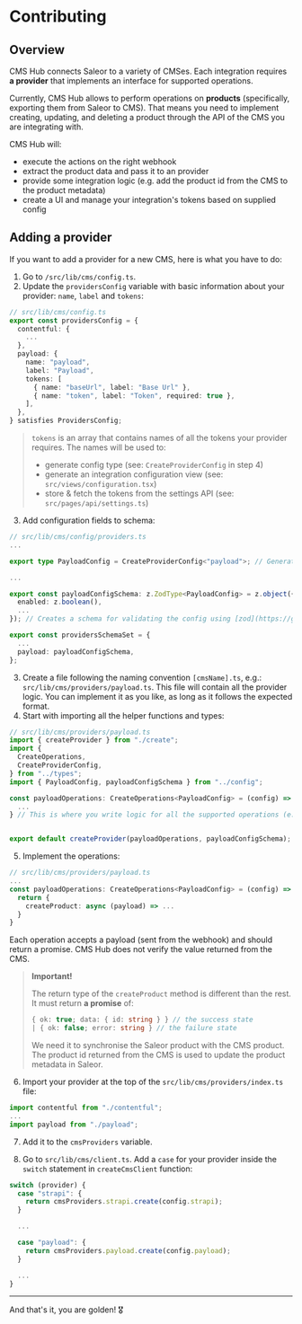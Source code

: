 # Contributing

## Overview

CMS Hub connects Saleor to a variety of CMSes. Each integration requires **a provider** that implements an interface for supported operations.

Currently, CMS Hub allows to perform operations on **products** (specifically, exporting them from Saleor to CMS). That means you need to implement creating, updating, and deleting a product through the API of the CMS you are integrating with.

CMS Hub will:

- execute the actions on the right webhook
- extract the product data and pass it to an provider
- provide some integration logic (e.g. add the product id from the CMS to the product metadata)
- create a UI and manage your integration's tokens based on supplied config

## Adding a provider

If you want to add a provider for a new CMS, here is what you have to do:

1. Go to `/src/lib/cms/config.ts`.
2. Update the `providersConfig` variable with basic information about your provider: `name`, `label` and `tokens`:

```ts
// src/lib/cms/config.ts
export const providersConfig = {
  contentful: {
    ...
  },
  payload: {
    name: "payload",
    label: "Payload",
    tokens: [
      { name: "baseUrl", label: "Base Url" },
      { name: "token", label: "Token", required: true },
    ],
  },
} satisfies ProvidersConfig;
```

> `tokens` is an array that contains names of all the tokens your provider requires. The names will be used to:
>
> - generate config type (see: `CreateProviderConfig` in step 4)
> - generate an integration configuration view (see: `src/views/configuration.tsx`)
> - store & fetch the tokens from the settings API (see: `src/pages/api/settings.ts`)

3. Add configuration fields to schema:

```ts
// src/lib/cms/config/providers.ts
...

export type PayloadConfig = CreateProviderConfig<"payload">; // Generates the type for a config based on the configuration in `src/lib/cms/providers/index.ts`.

...

export const payloadConfigSchema: z.ZodType<PayloadConfig> = z.object({
  enabled: z.boolean(),
  ...
}); // Creates a schema for validating the config using [zod](https://github.com/colinhacks/zod).

export const providersSchemaSet = {
  ...
  payload: payloadConfigSchema,
};
```

3. Create a file following the naming convention `[cmsName].ts`, e.g.: `src/lib/cms/providers/payload.ts`. This file will contain all the provider logic. You can implement it as you like, as long as it follows the expected format.
4. Start with importing all the helper functions and types:

```ts
// src/lib/cms/providers/payload.ts
import { createProvider } from "./create";
import {
  CreateOperations,
  CreateProviderConfig,
} from "../types";
import { PayloadConfig, payloadConfigSchema } from "../config";

const payloadOperations: CreateOperations<PayloadConfig> = (config) => {
  ...
} // This is where you write logic for all the supported operations (e.g. creating a product). This function runs only if the config was successfully validated.


export default createProvider(payloadOperations, payloadConfigSchema); // `createProvider` combines everything together.
```

5. Implement the operations:

```ts
// src/lib/cms/providers/payload.ts
...
const payloadOperations: CreateOperations<PayloadConfig> = (config) => {
  return {
    createProduct: async (payload) => ...
  }
}
```

Each operation accepts a payload (sent from the webhook) and should return a promise. CMS Hub does not verify the value returned from the CMS.

> **Important!**
>
> The return type of the `createProduct` method is different than the rest. It must return **a promise** of:
>
> ```ts
> { ok: true; data: { id: string } } // the success state
> | { ok: false; error: string } // the failure state
> ```
>
> We need it to synchronise the Saleor product with the CMS product. The product id returned from the CMS is used to update the product metadata in Saleor.

6. Import your provider at the top of the `src/lib/cms/providers/index.ts` file:

```ts
import contentful from "./contentful";
...
import payload from "./payload";
```

7. Add it to the `cmsProviders` variable.

8. Go to `src/lib/cms/client.ts`. Add a `case` for your provider inside the `switch` statement in `createCmsClient` function:

```ts
switch (provider) {
  case "strapi": {
    return cmsProviders.strapi.create(config.strapi);
  }

  ...

  case "payload": {
    return cmsProviders.payload.create(config.payload);
  }

  ...
}
```

---

And that's it, you are golden! 🎖️
